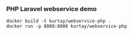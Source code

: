 ### PHP Laravel webservice demo
```
docker build -t kurtay/webservice-php .
docker run -p 8080:8080 kurtay/webservice-php
```